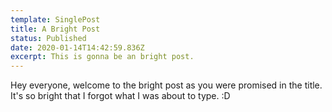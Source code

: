 ```yaml
---
template: SinglePost
title: A Bright Post
status: Published
date: 2020-01-14T14:42:59.836Z
excerpt: This is gonna be an bright post.
---
```

Hey everyone, welcome to the bright post as you were promised in the title. It's so bright that I forgot what I was about to type. :D
